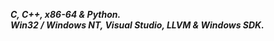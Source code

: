 ___C, C++, x86-64 & Python.___      
___Win32 / Windows NT, Visual Studio, LLVM & Windows SDK.___


